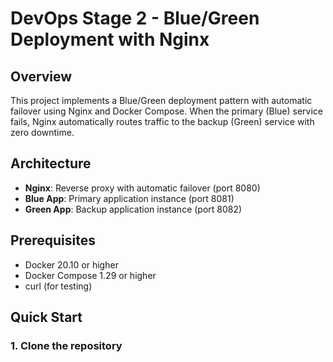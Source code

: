 # DevOps Stage 2 - Blue/Green Deployment with Nginx

## Overview
This project implements a Blue/Green deployment pattern with automatic failover using Nginx and Docker Compose. When the primary (Blue) service fails, Nginx automatically routes traffic to the backup (Green) service with zero downtime.

## Architecture
- **Nginx**: Reverse proxy with automatic failover (port 8080)
- **Blue App**: Primary application instance (port 8081)
- **Green App**: Backup application instance (port 8082)

## Prerequisites
- Docker 20.10 or higher
- Docker Compose 1.29 or higher
- curl (for testing)

## Quick Start

### 1. Clone the repository
```bash